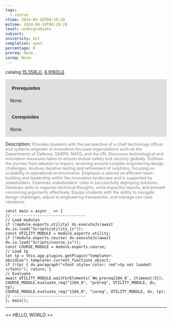 ```yaml
---
tags:
  - course
ctime: 2024-04-18T00:19:28
mstime: 2024-04-18T00:19:28
level: undergraduate
subject: 
university: mit
completion: open
percentage: 0
prereq: None.
coreq: None.
---
```


catalog [15.359[J]](http://student.mit.edu/catalog/m15b.html#15.359), [6.9160[J]](http://student.mit.edu/catalog/m6e.html#6.9160)

<span style="display: block; padding: 15px; background-color: rgb(100, 100, 100, 0.2);"><font id="m_prereq1104_0" style="display: block; font-family: Arial, sans-serif; font-weight: bold; padding: 5px">Prerequisites</font><br><span id="prereq1104_0">None.</span></span>
<span style="display: block; padding: 15px; background-color: rgb(100, 100, 100, 0.2);"><font id="m_coreq1104_0" style="display: block; font-family: Arial, sans-serif; font-weight: bold; padding: 5px">Corequisites</font><br><span id="coreq1104_0">None.</span></span>

<font style="">Description:</font>
<font style="color: grey; font-size: 0.8rem;">Provides students with the perspective of a chief technology officer and systems engineer in innovation-focused organizations such as the Departments of Defense, DARPA, NATO, and the UN. Discusses technological and innovation measures taken to ensure mutual safety and security globally. Outlines the journey from ideation to impact, revolving around complex engineering design challenges. Involves iterative testing and refinement of solutions, focusing on scalability in operational environments. Emphasis is placed on efficient team-building and leadership within the innovation landscape and is supported by stakeholders. Examines stakeholders' roles in successfully deploying solutions. Develops skills to organize technical thoughts, write impactful reports, and present convincing arguments effectively. Equips students with the ability to navigate design challenges, adjust to engineering frameworks, and manage use case variations.</font>

```dataviewjs
const main = async _ => {
// --------------------------------
// Load modules
if (!module.exports.utility) dv.executeJs(await dv.io.load("Scripts/utility.js"));
const UTILITY_MODULE = module.exports.utility;
if (!module.exports.course) dv.executeJs(await dv.io.load("Scripts/course.js"));
const COURSE_MODULE = module.exports.course;
// Load tp
let tp = this.app.plugins.getPlugin("templater-obsidian").templater.current_functions_object;
if (!tp) { dv.paragraph("<font style='color: red'>tp not loaded!</font>"); return; }
// Evaluate
await UTILITY_MODULE.waitForElements(`#m_prereq1104_0`, {timeout:5});
COURSE_MODULE.evaluate_req("1104_0", "prereq", UTILITY_MODULE, dv, tp);
COURSE_MODULE.evaluate_req("1104_0", "coreq", UTILITY_MODULE, dv, tp);
// --------------------------------
}; main();
```

---

<< HELLO, WORLD >>
